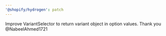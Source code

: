 ```yaml
---
'@shopify/hydrogen': patch
---
```


Improve VariantSelector to return variant object in option values. Thank you @NabeelAhmed1721
